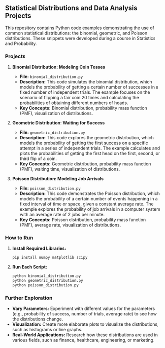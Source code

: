## Statistical Distributions and Data Analysis Projects

This repository contains Python code examples demonstrating the use of common statistical distributions: the binomial, geometric, and Poisson distributions. These snippets were developed during a course in Statistics and Probability.

### Projects

1. **Binomial Distribution: Modeling Coin Tosses**

   - **File:** `binomial_distribution.py`
   - **Description:**  This code simulates the binomial distribution, which models the probability of getting a certain number of successes in a fixed number of independent trials. The example focuses on the scenario of flipping a fair coin 20 times and calculating the probabilities of obtaining different numbers of heads.
   - **Key Concepts:** Binomial distribution, probability mass function (PMF), visualization of distributions.

2. **Geometric Distribution: Waiting for Success**

   - **File:** `geometric_distribution.py`
   - **Description:** This code explores the geometric distribution, which models the probability of getting the first success on a specific attempt in a series of independent trials. The example calculates and plots the probabilities of getting the first head on the first, second, or third flip of a coin.
   - **Key Concepts:** Geometric distribution, probability mass function (PMF), waiting time, visualization of distributions.

3. **Poisson Distribution: Modeling Job Arrivals**

   - **File:** `poisson_distribution.py`
   - **Description:** This code demonstrates the Poisson distribution, which models the probability of a certain number of events happening in a fixed interval of time or space, given a constant average rate. The example explores the probability of job arrivals in a computer system with an average rate of 2 jobs per minute.
   - **Key Concepts:** Poisson distribution, probability mass function (PMF), average rate, visualization of distributions.

### How to Run

1. **Install Required Libraries:**
   ```bash
   pip install numpy matplotlib scipy
   ```

2. **Run Each Script:**
   ```bash
   python binomial_distribution.py
   python geometric_distribution.py
   python poisson_distribution.py
   ```

### Further Exploration

- **Vary Parameters:** Experiment with different values for the parameters (e.g., probability of success, number of trials, average rate) to see how the distributions change.
- **Visualization:** Create more elaborate plots to visualize the distributions, such as histograms or line graphs.
- **Real-World Applications:** Research how these distributions are used in various fields, such as finance, healthcare, engineering, or marketing. 
